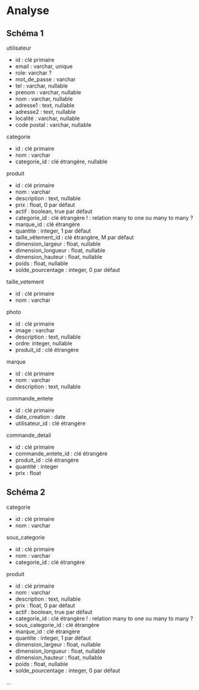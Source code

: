 # Analyse

## Schéma 1

utilisateur

- id : clé primaire
- email : varchar, unique
- role: varchar ?
- mot_de_passe : varchar
- tel : varchar, nullable
- prenom : varchar, nullable
- nom : varchar, nullable
- adresse1 : text, nullable
- adresse2 : text, nullable
- localité : varchar, nullable
- code postal : varchar, nullable

categorie

- id : clé primaire
- nom : varchar
- categorie_id : clé étrangère, nullable

produit

- id : clé primaire
- nom : varchar
- description : text, nullable
- prix : float, 0 par défaut
- actif : boolean, true par défaut
- categorie_id : clé étrangère ! : relation many to one ou many to many ?
- marque_id : clé étrangère
- quantite : integer, 1 par défaut
- taille_vêtement_id : clé étrangère, M par défaut
- dimension_largeur : float, nullable
- dimension_longueur : float, nullable
- dimension_hauteur : float, nullable
- poids : float, nullable
- solde_pourcentage : integer, 0 par défaut

taille_vetement

- id : clé primaire
- nom : varchar

photo

- id : clé primaire
- image : varchar
- description : text, nullable
- ordre: integer, nullable
- produit_id : clé étrangère

marque

- id : clé primaire
- nom : varchar
- description : text, nullable

commande_entete

- id : clé primaire
- date_creation : date
- utilisateur_id : clé étrangère

commande_detail

- id : clé primaire
- commande_entete_id : clé étrangère
- produit_id : clé étrangère
- quantité : integer
- prix : float

## Schéma 2

categorie

- id : clé primaire
- nom : varchar

sous_categorie

- id : clé primaire
- nom : varchar
- categorie_id : clé étrangère

produit

- id : clé primaire
- nom : varchar
- description : text, nullable
- prix : float, 0 par défaut
- actif : boolean, true par défaut
- categorie_id : clé étrangère ! : relation many to one ou many to many ?
- sous_categorie_id : clé étrangère
- marque_id : clé étrangère
- quantite : integer, 1 par défaut
- dimension_largeur : float, nullable
- dimension_longueur : float, nullable
- dimension_hauteur : float, nullable
- poids : float, nullable
- solde_pourcentage : integer, 0 par défaut

...
